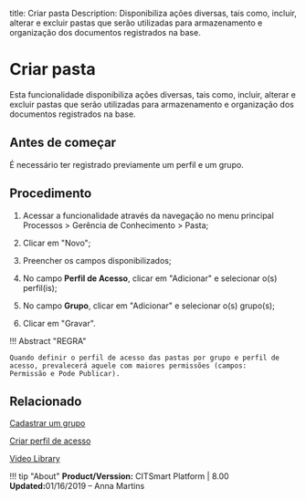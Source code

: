 title: Criar pasta
Description: Disponibiliza ações diversas, tais como, incluir, alterar e excluir pastas que serão utilizadas para armazenamento e organização dos documentos registrados na base.
# Criar pasta

Esta funcionalidade disponibiliza ações diversas, tais como, incluir, alterar e
excluir pastas que serão utilizadas para armazenamento e organização dos
documentos registrados na base.

Antes de começar
--------------------

É necessário ter registrado previamente um perfil e um grupo.

Procedimento
----------------

1.  Acessar a funcionalidade através da navegação no menu principal
    Processos \> Gerência de Conhecimento \> Pasta;

2.  Clicar em "Novo";

3.  Preencher os campos disponibilizados;

4.  No campo **Perfil de Acesso**, clicar em "Adicionar" e selecionar o(s)
    perfil(is);

5.  No campo **Grupo**, clicar em "Adicionar" e selecionar o(s) grupo(s);

6.  Clicar em "Gravar".


!!! Abstract "REGRA"

    Quando definir o perfil de acesso das pastas por grupo e perfil de acesso, prevalecerá aquele com maiores permissões (campos:           Permissão e Pode Publicar).


Relacionado
-----------

[Cadastrar um grupo](/pt-br/citsmart-platform-8/initial-settings/access-settings/user/register-groups.html)

[Criar perfil de acesso](/pt-br/citsmart-platform-8/initial-settings/access-settings/profile/create-profile-access.html)


<i class='fa fa-youtube-play  fa-2x' style='color:#97ce17;vertical-align: middle;'> </i> [Video Library](https://www.youtube.com/playlist?list=PLB5qK2uzf2RMbaWr-pRsc9bsaVnc_xTzd)

!!! tip "About"
    <b>Product/Verssion:</b> CITSmart Platform | 8.00 &nbsp;&nbsp;
    <b>Updated:</b>01/16/2019 – Anna Martins 
